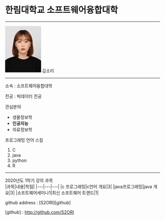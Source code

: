 # 한림대학교 소프트웨어융합대학
---
<img src=2020.jpg height=150 widht=100>
김소리

---

소속 : 소프트웨어융합대학

전공 : 빅데이터 전공

관심분야   
* 생물정보학
* **인공지능**
* 의료정보학

프로그래밍 언어 스킬   
1. C
2. java
3. python
4. R

------------------------------

2020년도 1학기 강의 과목   
|과목|내용|학점|
|---|---|---|
|c 프로그래밍|c언어 개요|3|
|java프로그래밍|java 개요|3|
|소프트웨어세미나1|최신 소프트웨어 트랜드|1|

github address : [S2ORI][github]

[github] : http://github.com/S2ORI
